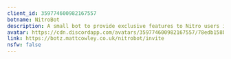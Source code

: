 ```yaml
---
client_id: 359774600982167557
botname: NitroBot
description: A small bot to provide exclusive features to Nitro users in your server.
avatar: https://cdn.discordapp.com/avatars/359774600982167557/78edb158be8c5584559e3344918644da.png
link: https://botz.mattcowley.co.uk/nitrobot/invite
nsfw: false
---
```

